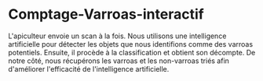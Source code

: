 # Comptage-Varroas-interactif
L'apiculteur envoie un scan à la fois. 
Nous utilisons une intelligence artificielle pour détecter les objets que nous identifions comme des varroas potentiels. 
Ensuite, il procède à la classification et obtient son décompte. 
De notre côté, nous récupérons les varroas et les non-varroas triés afin d'améliorer l'efficacité de l'intelligence artificielle.